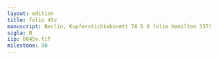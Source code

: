 ```yaml
---
layout: edition
title: folio 45v
manuscript: Berlin, Kupferstichkabinett 78 D 8 (olim Hamilton 337)
sigla: B
iip: b045v.tif
milestone: 90
---
```


